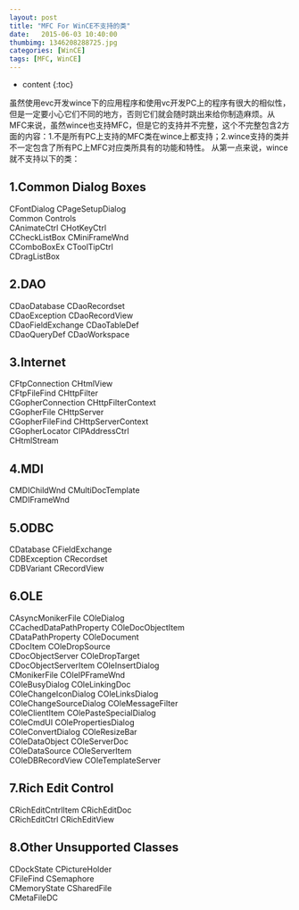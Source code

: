 ```yaml
---
layout: post
title: "MFC For WinCE不支持的类"
date:   2015-06-03 10:40:00 
thumbimg: 1346208288725.jpg
categories: [WinCE]
tags: [MFC, WinCE]
---
```


* content
{:toc}

<p>虽然使用evc开发wince下的应用程序和使用vc开发PC上的程序有很大的相&#20284;性，但是一定要小心它们不同的地方，否则它们就会随时跳出来给你制造麻烦。从MFC来说，虽然wince也支持MFC，但是它的支持并不完整，这个不完整包含2方面的内容：1.不是所有PC上支持的MFC类在wince上都支持；2.wince支持的类并不一定包含了所有PC上MFC对应类所具有的功能和特性。 
       从第一点来说，wince就不支持以下的类：</p>

## 1.Common Dialog Boxes  
</strong>CFontDialog CPageSetupDialog  
Common Controls    
CAnimateCtrl CHotKeyCtrl  
CCheckListBox CMiniFrameWnd  
CComboBoxEx CToolTipCtrl  
CDragListBox     

## 2.DAO  
CDaoDatabase CDaoRecordset  
CDaoException CDaoRecordView  
CDaoFieldExchange CDaoTableDef  
CDaoQueryDef CDaoWorkspace  

## 3.Internet   
CFtpConnection CHtmlView  
CFtpFileFind CHttpFilter  
CGopherConnection CHttpFilterContext  
CGopherFile CHttpServer  
CGopherFileFind CHttpServerContext  
CGopherLocator CIPAddressCtrl  
CHtmlStream     

## 4.MDI   
CMDIChildWnd CMultiDocTemplate  
CMDIFrameWnd     

## 5.ODBC  
CDatabase CFieldExchange  
CDBException CRecordset  
CDBVariant CRecordView  

## 6.OLE  
CAsyncMonikerFile COleDialog  
CCachedDataPathProperty COleDocObjectItem  
CDataPathProperty COleDocument  
CDocItem COleDropSource  
CDocObjectServer COleDropTarget  
CDocObjectServerItem COleInsertDialog  
CMonikerFile COleIPFrameWnd  
COleBusyDialog COleLinkingDoc  
COleChangeIconDialog COleLinksDialog  
COleChangeSourceDialog COleMessageFilter  
COleClientItem COlePasteSpecialDialog  
COleCmdUI COlePropertiesDialog  
COleConvertDialog COleResizeBar  
COleDataObject COleServerDoc  
COleDataSource COleServerItem  
COleDBRecordView COleTemplateServer  

## 7.Rich Edit Control  
CRichEditCntrlItem CRichEditDoc  
CRichEditCtrl CRichEditView  

## 8.Other Unsupported Classes  
CDockState CPictureHolder  
CFileFind CSemaphore  
CMemoryState CSharedFile  
CMetaFileDC   
